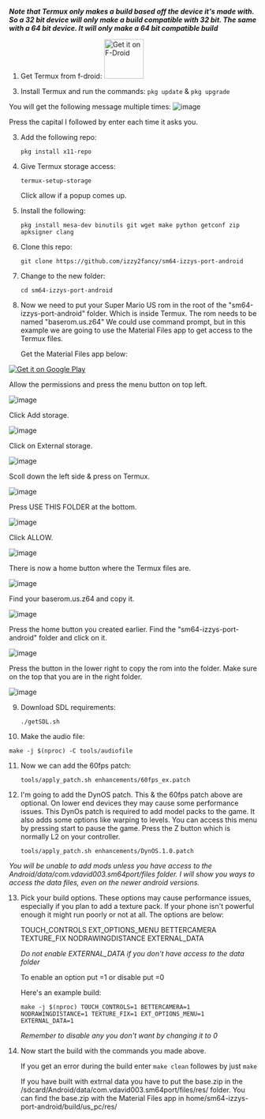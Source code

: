 *****Note that Termux only makes a build based off the device it's made with. So a 32 bit device will only make a build compatible with 32 bit. The same with a 64 bit device. It will only make a 64 bit compatible build*****

1. Get Termux from f-droid:
   <a href="https://f-droid.org/packages/com.termux/">
    <img src="https://fdroid.gitlab.io/artwork/badge/get-it-on.png"
    alt="Get it on F-Droid"
    height="80">
</a>

3. Install Termux and run the commands:
   ```pkg update``` & ```pkg upgrade```

You will get the following message multiple times:
![image](https://github.com/izzy2fancy/sm64-izzys-port-android/assets/121840901/4b40f690-143d-41ac-90f3-9cc543a856ff)

Press the capital I followed by enter each time it asks you.

3. Add the following repo:
   
   ```pkg install x11-repo```
   
4. Give Termux storage access:
   
   ```termux-setup-storage```
   
   Click allow if a popup comes up.
   
5. Install the following:
   
   ```pkg install mesa-dev binutils git wget make python getconf zip apksigner clang```

6. Clone this repo:

   ```git clone https://github.com/izzy2fancy/sm64-izzys-port-android```

7. Change to the new folder:

   ```cd sm64-izzys-port-android```

8. Now we need to put your Super Mario US rom in the root of the "sm64-izzys-port-android" folder. Which is inside Termux. The rom needs to be named "baserom.us.z64" We could use command prompt, but in this example we are going to use the Material Files app to get access to the Termux files.

    Get the Material Files app below:

<a href='https://play.google.com/store/apps/details?id=me.zhanghai.android.files&pcampaignid=pcampaignidMKT-Other-global-all-co-prtnr-py-PartBadge-Mar2515-1'><img alt='Get it on Google Play' src='https://play.google.com/intl/en_us/badges/static/images/badges/en_badge_web_generic.png'/></a>

Allow the permissions and press the menu button on top left.

![image](https://github.com/izzy2fancy/sm64-izzys-port-android/assets/121840901/2896f300-3bcb-42e0-97b5-316fc8152354)

Click Add storage.

![image](https://github.com/izzy2fancy/sm64-izzys-port-android/assets/121840901/7bb03db5-ea09-4c43-9602-f6df39a95e1a)

Click on External storage.

![image](https://github.com/izzy2fancy/sm64-izzys-port-android/assets/121840901/84ccb53c-19be-4843-9200-e1a1745908f5)

Scoll down the left side & press on Termux.

![image](https://github.com/izzy2fancy/sm64-izzys-port-android/assets/121840901/f8182608-86ff-4a3c-af24-528f4c8f50c3)

Press USE THIS FOLDER at the bottom.

![image](https://github.com/izzy2fancy/sm64-izzys-port-android/assets/121840901/f0c39c97-c562-44f9-9ec9-7d3d503ef6f6)

Click ALLOW.

![image](https://github.com/izzy2fancy/sm64-izzys-port-android/assets/121840901/de93725b-5f98-404a-8844-f527325fba85)

There is now a home button where the Termux files are.

![image](https://github.com/izzy2fancy/sm64-izzys-port-android/assets/121840901/77b74f62-0480-48f3-a395-69fab1598d47)

Find your baserom.us.z64 and copy it.

![image](https://github.com/izzy2fancy/sm64-izzys-port-android/assets/121840901/6a64efc9-8bd2-4b38-bbbe-2db163c62b12)

Press the home button you created earlier. Find the "sm64-izzys-port-android" folder and click on it.

![image](https://github.com/izzy2fancy/sm64-izzys-port-android/assets/121840901/0dab6c82-66c5-420f-9bbe-79447a7cfc9f)

Press the button in the lower right to copy the rom into the folder. Make sure on the top that you are in the right folder.

![image](https://github.com/izzy2fancy/sm64-izzys-port-android/assets/121840901/00e3c958-2561-4ab1-b51e-04365499e396)

9. Download SDL requirements:
   
   ```./getSDL.sh```

10. Make the audio file:
    
   ```make -j $(nproc) -C tools/audiofile```

11. Now we can add the 60fps patch:

    ```tools/apply_patch.sh enhancements/60fps_ex.patch```

12. I'm going to add the DynOS patch. This & the 60fps patch above are optional. On lower end devices they may cause some performance issues. This DynOs patch is required to add model packs to the game. It also adds some options like warping to levels. You can access this menu by pressing start to pause the game. Press the Z button which is normally L2 on your controller.

    ```tools/apply_patch.sh enhancements/DynOS.1.0.patch```

*You will be unable to add mods unless you have access to the Android/data/com.vdavid003.sm64port/files folder. I will show you ways to access the data files, even on the newer android versions.*

13. Pick your build options. These options may cause performance issues, especially if you plan to add a texture pack. If your phone isn't powerful enough it might run poorly or not at all. The options are below:

    TOUCH_CONTROLS
    EXT_OPTIONS_MENU
    BETTERCAMERA
    TEXTURE_FIX
    NODRAWINGDISTANCE
    EXTERNAL_DATA
    
    *Do not enable EXTERNAL_DATA if you don't have access to the data folder*

    To enable an option put =1 or disable put =0

    Here's an example build:

    ```make -j $(nproc) TOUCH_CONTROLS=1 BETTERCAMERA=1 NODRAWINGDISTANCE=1 TEXTURE_FIX=1 EXT_OPTIONS_MENU=1 EXTERNAL_DATA=1```

    *Remember to disable any you don't want by changing it to 0*

14. Now start the build with the commands you made above.

    If you get an error during the build enter ```make clean``` followes by just ```make```

    If you have built with extrnal data you have to put the base.zip in the /sdcard/Android/data/com.vdavid003.sm64port/files/res/ folder. You can find the base.zip with the Material Files app in home/sm64-izzys-port-android/build/us_pc/res/
    
